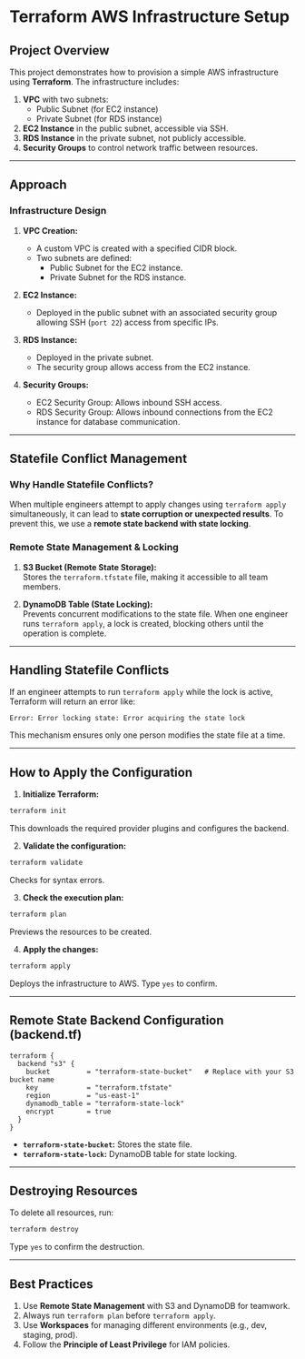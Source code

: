 # Terraform AWS Infrastructure Setup

## Project Overview
This project demonstrates how to provision a simple AWS infrastructure using **Terraform**. The infrastructure includes:  
1. **VPC** with two subnets:
   - Public Subnet (for EC2 instance)
   - Private Subnet (for RDS instance)
2. **EC2 Instance** in the public subnet, accessible via SSH.
3. **RDS Instance** in the private subnet, not publicly accessible.
4. **Security Groups** to control network traffic between resources.

---

##  Approach

### Infrastructure Design
1. **VPC Creation:**  
   - A custom VPC is created with a specified CIDR block.
   - Two subnets are defined: 
     - Public Subnet for the EC2 instance.
     - Private Subnet for the RDS instance.

2. **EC2 Instance:**  
   - Deployed in the public subnet with an associated security group allowing SSH (`port 22`) access from specific IPs.

3. **RDS Instance:**  
   - Deployed in the private subnet.
   - The security group allows access from the EC2 instance.

4. **Security Groups:**  
   - EC2 Security Group: Allows inbound SSH access.
   - RDS Security Group: Allows inbound connections from the EC2 instance for database communication.

---

## Statefile Conflict Management

### Why Handle Statefile Conflicts?
When multiple engineers attempt to apply changes using `terraform apply` simultaneously, it can lead to **state corruption or unexpected results**. To prevent this, we use a **remote state backend with state locking**.

### Remote State Management & Locking
1. **S3 Bucket (Remote State Storage):**  
   Stores the `terraform.tfstate` file, making it accessible to all team members.

2. **DynamoDB Table (State Locking):**  
   Prevents concurrent modifications to the state file. When one engineer runs `terraform apply`, a lock is created, blocking others until the operation is complete.

---

## Handling Statefile Conflicts

If an engineer attempts to run `terraform apply` while the lock is active, Terraform will return an error like:
```
Error: Error locking state: Error acquiring the state lock
```
This mechanism ensures only one person modifies the state file at a time.

---

## How to Apply the Configuration

1. **Initialize Terraform:**
```bash
terraform init
```
   This downloads the required provider plugins and configures the backend.

2. **Validate the configuration:**
```bash
terraform validate
```
   Checks for syntax errors.

3. **Check the execution plan:**
```bash
terraform plan
```
   Previews the resources to be created.

4. **Apply the changes:**
```bash
terraform apply
```
   Deploys the infrastructure to AWS. Type `yes` to confirm.

---

## Remote State Backend Configuration (backend.tf)
```
terraform {
  backend "s3" {
    bucket         = "terraform-state-bucket"   # Replace with your S3 bucket name
    key            = "terraform.tfstate"
    region         = "us-east-1"
    dynamodb_table = "terraform-state-lock"
    encrypt        = true
  }
}
```
- **`terraform-state-bucket`:** Stores the state file.
- **`terraform-state-lock`:** DynamoDB table for state locking.

---

## Destroying Resources

To delete all resources, run:
```bash
terraform destroy
```
Type `yes` to confirm the destruction.

---

## Best Practices

1. Use **Remote State Management** with S3 and DynamoDB for teamwork.
2. Always run `terraform plan` before `terraform apply`.
3. Use **Workspaces** for managing different environments (e.g., dev, staging, prod).
4. Follow the **Principle of Least Privilege** for IAM policies.

